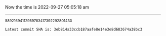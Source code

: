 Now the time is 2022-09-27 05:05:18 am

---

<small>58921694112959783417392292801430</small>

```txt
Latest commit SHA is: 3eb814a33ccb187aafe8e14e3e8d683674a38bc3
```
